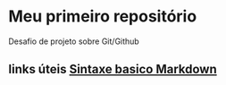 # Meu primeiro repositório  
Desafio de projeto sobre Git/Github 

## links úteis [Sintaxe basico Markdown](https://digitalinnovation.one/)

